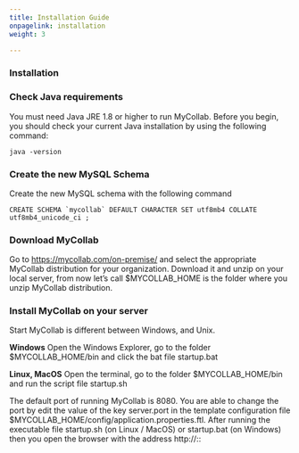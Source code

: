 ```yaml
---
title: Installation Guide
onpagelink: installation
weight: 3

---
```


### Installation

### Check Java requirements

You must need Java JRE 1.8 or higher to run MyCollab. Before you begin, you should check your current Java installation by using the following command:

 ```
java -version 
```

### Create the new MySQL Schema

Create the new MySQL schema with the following command

 ```
 CREATE SCHEMA `mycollab` DEFAULT CHARACTER SET utf8mb4 COLLATE utf8mb4_unicode_ci ;
 
```

### Download MyCollab

Go to https://mycollab.com/on-premise/ and select the appropriate MyCollab distribution for your organization. Download it and unzip on your local server, from now let’s call $MYCOLLAB\_HOME is the folder where you unzip MyCollab distribution.

### Install MyCollab on your server

Start MyCollab is different between Windows, and Unix.

**Windows**  Open the Windows Explorer, go to the folder $MYCOLLAB\_HOME/bin and click the bat file startup.bat

**Linux, MacOS**  Open the terminal, go to the folder $MYCOLLAB\_HOME/bin and run the script file startup.sh

The default port of running MyCollab is 8080. You are able to change the port by edit the value of the key server.port in the template configuration file $MYCOLLAB\_HOME/config/application.properties.ftl. After running the executable file startup.sh (on Linux / MacOS) or startup.bat (on Windows) then you open the browser with the address http://::